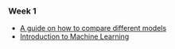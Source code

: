 ### Week 1
- [A guide on how to compare different models](https://people.duke.edu/~rnau/compare.htm)
- [Introduction to Machine Learning](http://alex.smola.org/drafts/thebook.pdf)
<!-- ### Week 2
- [NumPy Tutorial](https://www.geeksforgeeks.org/numpy-tutorial/)
- [Pandas Tutorial](https://www.geeksforgeeks.org/pandas-tutorial/)
### Week 3
- [Uni-Bi-Multivariate analysis](http://gchang.people.ysu.edu/class/s5817/L/Diagram02.pdf)
- [Chart suggestion as a thought-starter](https://extremepresentation.typepad.com/blog/files/choosing_a_good_chart.pdf)
- [Choose the Right Chart Type for Your Data](https://help.tableau.com/current/pro/desktop/en-us/what_chart_example.htm) -->